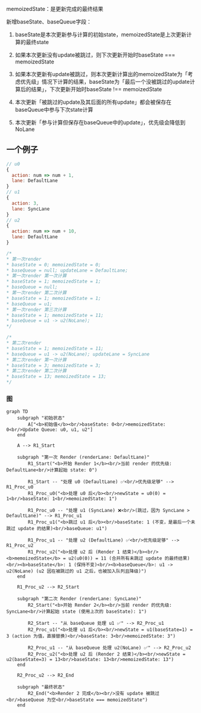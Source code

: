 memoizedState：是更新完成的最终结果

新增baseState、baseQueue字段：

1. baseState是本次更新参与计算的初始state，memoizedState是上次更新计算的最终state

2. 如果本次更新没有update被跳过，则下次更新开始时baseState === memoizedState

3. 如果本次更新有update被跳过，则本次更新计算出的memoizedState为「考虑优先级」情况下计算的结果，baseState为「最后一个没被跳过的update计算后的结果」，下次更新开始时baseState !== memoizedState

4. 本次更新「被跳过的update及其后面的所有update」都会被保存在baseQueue中参与下次state计算

5. 本次更新「参与计算但保存在baseQueue中的update」，优先级会降低到NoLane

## 一个例子

```js
// u0
{
  action: num => num + 1,
  lane: DefaultLane
}
// u1
{
  action: 3,
  lane: SyncLane
}
// u2
{
  action: num => num + 10,
  lane: DefaultLane
}

/*
* 第一次render
* baseState = 0; memoizedState = 0;
* baseQueue = null; updateLane = DefaultLane;
* 第一次render 第一次计算
* baseState = 1; memoizedState = 1;
* baseQueue = null;
* 第一次render 第二次计算
* baseState = 1; memoizedState = 1;
* baseQueue = u1;
* 第一次render 第三次计算
* baseState = 1; memoizedState = 11;
* baseQueue = u1 -> u2(NoLane);
*/

/*
* 第二次render
* baseState = 1; memoizedState = 11;
* baseQueue = u1 -> u2(NoLane); updateLane = SyncLane
* 第二次render 第一次计算
* baseState = 3; memoizedState = 3;
* 第二次render 第二次计算
* baseState = 13; memoizedState = 13;
*/

```

### 图

```mermaid
graph TD
    subgraph "初始状态"
        A["<b>初始值</b><br/>baseState: 0<br/>memoizedState: 0<br/>Update Queue: u0, u1, u2"]
    end

    A --> R1_Start

    subgraph "第一次 Render (renderLane: DefaultLane)"
        R1_Start("<b>开始 Render 1</b><br/>当前 render 的优先级: DefaultLane<br/>计算起始 state: 0")

        R1_Start -- "处理 u0 (DefaultLane) ✅<br/>优先级足够" --> R1_Proc_u0
        R1_Proc_u0("<b>处理 u0 后</b><br/>newState = u0(0) = 1<br/>baseState: 1<br/>memoizedState: 1")

        R1_Proc_u0 -- "处理 u1 (SyncLane) ❌<br/>(跳过，因为 SyncLane > DefaultLane)" --> R1_Proc_u1
        R1_Proc_u1("<b>跳过 u1 后</b><br/>baseState: 1 (不变，是最后一个未跳过 update 的结果)<br/>baseQueue: u1")

        R1_Proc_u1 -- "处理 u2 (DefaultLane) ✅<br/>优先级足够" --> R1_Proc_u2
        R1_Proc_u2("<b>处理 u2 后 (Render 1 结束)</b><br/><b>memoizedState</b> = u2(u0(0)) = 11 (合并所有未跳过 update 的最终结果)<br/><b>baseState</b>: 1 (保持不变)<br/><b>baseQueue</b>: u1 -> u2(NoLane) (u2 因在被跳过的 u1 之后，也被加入队列且降级)")
    end

    R1_Proc_u2 --> R2_Start

    subgraph "第二次 Render (renderLane: SyncLane)"
        R2_Start("<b>开始 Render 2</b><br/>当前 render 的优先级: SyncLane<br/>计算起始 state (使用上次的 baseState): 1")

        R2_Start -- "从 baseQueue 处理 u1 ✅" --> R2_Proc_u1
        R2_Proc_u1("<b>处理 u1 后</b><br/>newState = u1(baseState=1) = 3 (action 为值，直接替换)<br/>baseState: 3<br/>memoizedState: 3")

        R2_Proc_u1 -- "从 baseQueue 处理 u2(NoLane) ✅" --> R2_Proc_u2
        R2_Proc_u2("<b>处理 u2 后 (Render 2 结束)</b><br/>newState = u2(baseState=3) = 13<br/>baseState: 13<br/>memoizedState: 13")
    end

    R2_Proc_u2 --> R2_End

    subgraph "最终状态"
        R2_End("<b>Render 2 完成</b><br/>没有 update 被跳过<br/>baseQueue 为空<br/>baseState === memoizedState")
    end
```
